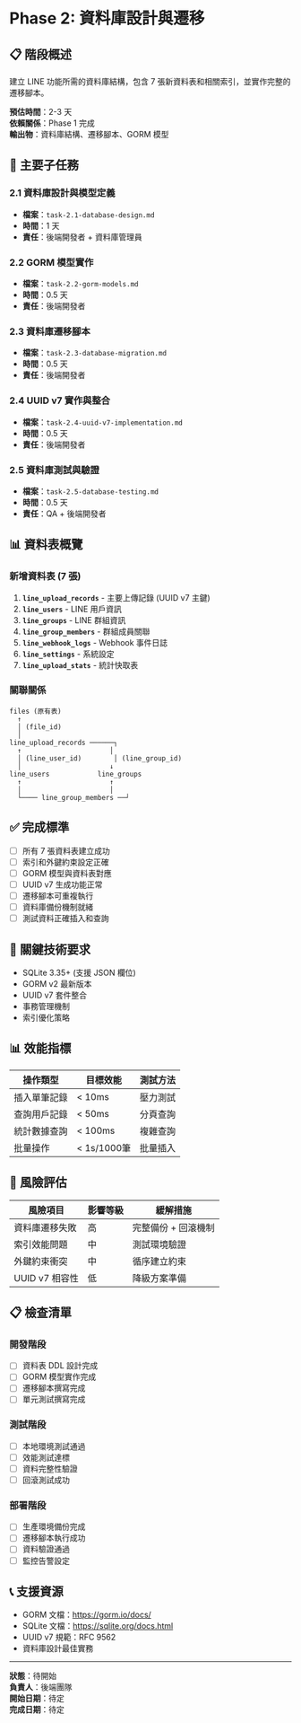 # Phase 2: 資料庫設計與遷移

## 📋 階段概述

建立 LINE 功能所需的資料庫結構，包含 7 張新資料表和相關索引，並實作完整的遷移腳本。

**預估時間**：2-3 天  
**依賴關係**：Phase 1 完成  
**輸出物**：資料庫結構、遷移腳本、GORM 模型

## 🎯 主要子任務

### 2.1 資料庫設計與模型定義
- **檔案**：`task-2.1-database-design.md`
- **時間**：1 天
- **責任**：後端開發者 + 資料庫管理員

### 2.2 GORM 模型實作
- **檔案**：`task-2.2-gorm-models.md`
- **時間**：0.5 天
- **責任**：後端開發者

### 2.3 資料庫遷移腳本
- **檔案**：`task-2.3-database-migration.md`
- **時間**：0.5 天
- **責任**：後端開發者

### 2.4 UUID v7 實作與整合
- **檔案**：`task-2.4-uuid-v7-implementation.md`
- **時間**：0.5 天
- **責任**：後端開發者

### 2.5 資料庫測試與驗證
- **檔案**：`task-2.5-database-testing.md`
- **時間**：0.5 天
- **責任**：QA + 後端開發者

## 📊 資料表概覽

### 新增資料表 (7 張)
1. **`line_upload_records`** - 主要上傳記錄 (UUID v7 主鍵)
2. **`line_users`** - LINE 用戶資訊
3. **`line_groups`** - LINE 群組資訊
4. **`line_group_members`** - 群組成員關聯
5. **`line_webhook_logs`** - Webhook 事件日誌
6. **`line_settings`** - 系統設定
7. **`line_upload_stats`** - 統計快取表

### 關聯關係
```
files (原有表)
  ↑
  │ (file_id)
  │
line_upload_records ──────┐
  ↑                      │
  │ (line_user_id)        │ (line_group_id)
  │                      ↓
line_users            line_groups
  ↑                      ↑
  │                      │
  └──── line_group_members ──┘
```

## ✅ 完成標準

- [ ] 所有 7 張資料表建立成功
- [ ] 索引和外鍵約束設定正確
- [ ] GORM 模型與資料表對應
- [ ] UUID v7 生成功能正常
- [ ] 遷移腳本可重複執行
- [ ] 資料庫備份機制就緒
- [ ] 測試資料正確插入和查詢

## 🔧 關鍵技術要求

- SQLite 3.35+ (支援 JSON 欄位)
- GORM v2 最新版本
- UUID v7 套件整合
- 事務管理機制
- 索引優化策略

## 📊 效能指標

| 操作類型 | 目標效能 | 測試方法 |
|---------|---------|---------|
| 插入單筆記錄 | < 10ms | 壓力測試 |
| 查詢用戶記錄 | < 50ms | 分頁查詢 |
| 統計數據查詢 | < 100ms | 複雜查詢 |
| 批量操作 | < 1s/1000筆 | 批量插入 |

## 🚨 風險評估

| 風險項目 | 影響等級 | 緩解措施 |
|---------|---------|---------|
| 資料庫遷移失敗 | 高 | 完整備份 + 回滾機制 |
| 索引效能問題 | 中 | 測試環境驗證 |
| 外鍵約束衝突 | 中 | 循序建立約束 |
| UUID v7 相容性 | 低 | 降級方案準備 |

## 📋 檢查清單

### 開發階段
- [ ] 資料表 DDL 設計完成
- [ ] GORM 模型實作完成
- [ ] 遷移腳本撰寫完成
- [ ] 單元測試撰寫完成

### 測試階段
- [ ] 本地環境測試通過
- [ ] 效能測試達標
- [ ] 資料完整性驗證
- [ ] 回滾測試成功

### 部署階段
- [ ] 生產環境備份完成
- [ ] 遷移腳本執行成功
- [ ] 資料驗證通過
- [ ] 監控告警設定

## 📞 支援資源

- GORM 文檔：https://gorm.io/docs/
- SQLite 文檔：https://sqlite.org/docs.html
- UUID v7 規範：RFC 9562
- 資料庫設計最佳實務

---

**狀態**：待開始  
**負責人**：後端團隊  
**開始日期**：待定  
**完成日期**：待定